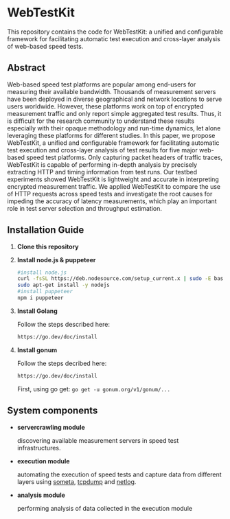 # WebTestKit

This repository contains the code for WebTestKit: a unified and configurable framework for facilitating automatic test execution and cross-layer analysis of web-based speed tests. 

## Abstract 

Web-based speed test platforms are popular among end-users for measuring their available bandwidth. Thousands of measurement servers have been deployed in diverse geographical and network locations to serve users worldwide. However, these platforms work on top of encrypted measurement traffic and only report simple aggregated test results. Thus, it is difficult for the research community to understand these results especially with their opaque methodology and run-time dynamics, let alone leveraging these platforms for different studies. In this paper, we propose WebTestKit, a unified and configurable framework for facilitating automatic test execution and cross-layer analysis of test results for five major web-based speed test platforms. Only capturing packet headers of traffic traces, WebTestKit is capable of performing in-depth analysis by precisely extracting HTTP and timing information from test runs. Our testbed experiments showed WebTestKit is lightweight and accurate in interpreting encrypted measurement traffic. We applied WebTestKit to compare the use of HTTP requests across speed tests and investigate the root causes for impeding the accuracy of latency measurements, which play an important role in test server selection and throughput estimation.

## Installation Guide

1. __Clone this repository__

2. __Install node.js & puppeteer__
	```bash
	#install node.js
	curl -fsSL https://deb.nodesource.com/setup_current.x | sudo -E bash -
	sudo apt-get install -y nodejs
	#install puppeteer
	npm i puppeteer
	```

3. __Install Golang__

    Follow the steps described here:
    ```bash
    https://go.dev/doc/install
    ```
4. __Install gonum__

    Follow the steps decribed here:
    ```bash
    https://go.dev/doc/install
    ```
    First, using go get:
        ```
        go get -u gonum.org/v1/gonum/...
        ```      
## System components

* __servercrawling module__

    discovering available measurement servers in speed test infrastructures.

* __execution module__

    automating the execution of speed tests and capture data from different layers using [someta](https://github.com/jsommers/someta), [tcpdump](https://www.tcpdump.org) and [netlog](https://www.chromium.org/developers/design-documents/network-stack/netlog).

* __analysis module__

    performing analysis of data collected in the execution module





